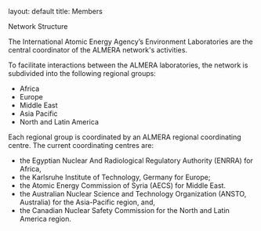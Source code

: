 layout: default
title: Members

Network Structure

The International Atomic Energy Agency’s Environment Laboratories are the central coordinator of the ALMERA network's activities.

To facilitate interactions between the ALMERA laboratories, the network is subdivided into the following regional groups:

- Africa
- Europe
- Middle East
- Asia Pacific
- North and Latin America

Each regional group is coordinated by an ALMERA regional coordinating centre. The current coordinating centres are:

- the Egyptian Nuclear And Radiological Regulatory Authority (ENRRA) for Africa,
- the Karlsruhe Institute of Technology, Germany for Europe;
- the Atomic Energy Commission of Syria (AECS) for Middle East.
- the Australian Nuclear Science and Technology Organization (ANSTO, Australia) for the Asia-Pacific region, and,
- the Canadian Nuclear Safety Commission for the North and Latin America region.
